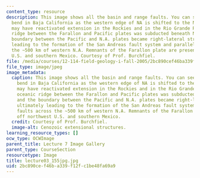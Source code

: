 ```yaml
---
content_type: resource
description: This image shows all the basin and range faults. You can see the releasing
  bend in Baja California as the western edge of NA is shifted to the NW. This change
  may have reactivated extension in the Rockies and in the Rio Grande Rift. The oceanic
  ridge between the Farallon and Pacific plates was subducted beneath N.A. and the
  boundary between the Pacific and N.A. plates became right-lateral strike-slip ultimately
  leading to the formation of the San Andreas fault system and parallel faults across
  the ~500 km of western N.A. Remnants of the Farallon plate are present off northwest
  U.S. and southern Mexico. Courtesy of Prof. Burchfiel.
file: /media/courses/12-114-field-geology-i-fall-2005/2bc890cef46ba339f12fc1be48fa69a9_lecture03_155jpg.jpg
file_type: image/jpeg
image_metadata:
  caption: This image shows all the basin and range faults. You can see the releasing
    bend in Baja California as the western edge of NA is shifted to the NW. This change
    may have reactivated extension in the Rockies and in the Rio Grande Rift. The
    oceanic ridge between the Farallon and Pacific plates was subducted beneath N.A.
    and the boundary between the Pacific and N.A. plates became right-lateral strike-slip
    ultimately leading to the formation of the San Andreas fault system and parallel
    faults across the ~500 km of western N.A. Remnants of the Farallon plate are present
    off northwest U.S. and southern Mexico.
  credit: Courtesy of Prof. Burchfiel.
  image-alt: Cenozoic extensional structures.
learning_resource_types: []
ocw_type: OCWImage
parent_title: Lecture 7 Image Gallery
parent_type: CourseSection
resourcetype: Image
title: lecture03_155jpg.jpg
uid: 2bc890ce-f46b-a339-f12f-c1be48fa69a9
---
```


